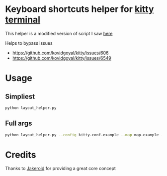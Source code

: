 # Keyboard shortcuts helper for [kitty terminal](https://github.com/kovidgoyal/kitty)

This helper is a modified version of script I saw [here](https://github.com/Jakeroid/kitty-shortcuts-work-only-with-latin-characters)

Helps to bypass issues
* https://github.com/kovidgoyal/kitty/issues/606
* https://github.com/kovidgoyal/kitty/issues/6549

# Usage

## Simpliest

```sh
python layout_helper.py
```

## Full args

```sh
python layout_helper.py --config kitty.conf.example --map map.example --skip-macos --uncomment --no-backup
```

# Credits

Thanks to [Jakeroid](https://github.com/Jakeroid) for providing a great core concept
